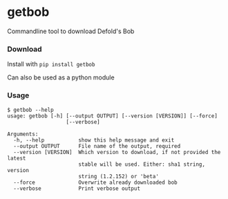 # getbob
Commandline tool to download Defold's Bob

### Download
Install with `pip install getbob`

Can also be used as a python module


### Usage

```
$ getbob --help
usage: getbob [-h] [--output OUTPUT] [--version [VERSION]] [--force]
                   [--verbose]

Arguments:
  -h, --help           show this help message and exit
  --output OUTPUT      File name of the output, required
  --version [VERSION]  Which version to download, if not provided the latest
                       stable will be used. Either: sha1 string, version
                       string (1.2.152) or 'beta'
  --force              Overwrite already downloaded bob
  --verbose            Print verbose output

```